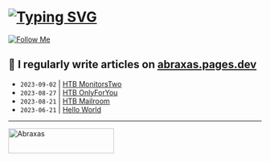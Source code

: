 # [![Typing SVG](https://readme-typing-svg.herokuapp.com?font=Fira+Code&size=30&duration=4000&pause=1000&width=520&lines=Hi+there%2C+I+am+Abraxas+%F0%9F%91%8B)](https://git.io/typing-svg)

[![Follow Me](https://img.shields.io/github/followers/AbraXa5?label=Follow&style=social)](https://github.com/AbraXa5)

<!--
Here are some ideas to get you started:

- 🔭 I’m currently working on ...
- 🌱 I’m currently learning ...
- 👯 I’m looking to collaborate on ...
- 🤔 I’m looking for help with ...
- 💬 Ask me about ...
- 📫 How to reach me: ...
- 😄 Pronouns: ...
- ⚡ Fun fact: ...
-->

## 📝 I regularly write articles on [abraxas.pages.dev](https://abraxas.pages.dev/)

<!-- BLOG-POST-LIST:START -->
- `2023-09-02` | [HTB MonitorsTwo](https://22deb701.abraxas.pages.dev/blog/htb-monitorstwo/)  
- `2023-08-27` | [HTB OnlyForYou](https://22deb701.abraxas.pages.dev/blog/20230825-htb-onlyforyou/)  
- `2023-08-21` | [HTB Mailroom](https://22deb701.abraxas.pages.dev/blog/20230821-htb-mailroom/)  
- `2023-06-21` | [Hello World](https://22deb701.abraxas.pages.dev/blog/hello-world/)  

<!-- BLOG-POST-LIST:END -->

---

<p><a href="https://www.buymeacoffee.com/abr4xa5"> <img align="left" src="https://cdn.buymeacoffee.com/buttons/v2/default-yellow.png" height="50" width="210" alt="Abraxas" /></a></p><br><br
